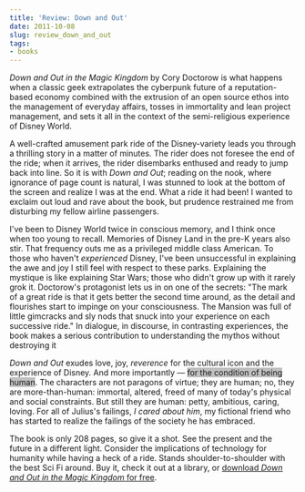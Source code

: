 ```yaml
---
title: 'Review: Down and Out'
date: 2011-10-08
slug: review_down_and_out
tags:
- books
---
```


_Down and Out in the Magic Kingdom_ by Cory Doctorow is what happens when a
classic geek extrapolates the cyberpunk future of a reputation-based economy
combined with the extrusion of an open source ethos into the management of
everyday affairs, tosses in immortality and lean project management, and sets it
all in the context of the semi-religious experience of Disney World.

<!-- truncate -->

A well-crafted amusement park ride of the Disney-variety leads you through a
thrilling story in a matter of minutes. The rider does not foresee the end of
the ride; when it arrives, the rider disembarks enthused and ready to jump back
into line. So it is with _Down and Out_; reading on the nook, where ignorance of
page count is natural,  I was stunned to look at the bottom of the screen and
realize I was at the end. What a ride it had been! I wanted to exclaim out loud
and rave about the book, but prudence restrained me from disturbing my fellow
airline passengers.

I've been to Disney World twice in conscious memory, and I think once when too
young to recall. Memories of Disney Land in the pre-K years also stir. That
frequency outs me as a privileged middle class American. To those who haven't
_experienced_ Disney, I've been unsuccessful in explaining the awe and joy I
still feel with respect to these parks. Explaining the mystique is like
explaining Star Wars; those who didn't grow up with it rarely grok it.
Doctorow's protagonist lets us in on one of the secrets: "The mark of a great
ride is that it gets better the second time around, as the detail and flourishes
start to impinge on your consciousness. The Mansion was full of little gimcracks
and sly nods that snuck into your experience on each successive ride." In
dialogue, in discourse, in contrasting experiences, the book makes a serious
contribution to understanding the mythos without destroying it

_Down and Out_ exudes love, joy, _reverence_ for the cultural icon and the
experience of Disney. And more importantly &mdash; <span
style="background-color: silver">for the condition of being human</span>. The
characters are not paragons of virtue; they are human; no, they are
more-than-human: immortal, altered, freed of many of today's physical and social
constraints. But still they are human: petty, ambitious, caring, loving. For all
of Julius's failings, _I cared about him_, my fictional friend who has started
to realize the failings of the society he has embraced.

The book is only 208 pages, so give it a shot. See the present and the future in
a different light. Consider the implications of technology for humanity while
having a heck of a ride. Stands shoulder-to-shoulder with the best Sci Fi
around. Buy it, check it out at a library, or [download _Down and Out in the
Magic Kingdom_ for free](http://craphound.com/down/download.php).
